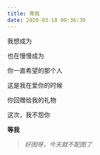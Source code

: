 ```yaml
---
title: 等我
date: 2020-03-18 00:36:30
---
```


我想成为

也在慢慢成为

你一直希望的那个人

这是我在爱你的时候

你回赠给我的礼物

这次，我不怨你

**等我**

> *好困呀，今天就不配图了*
